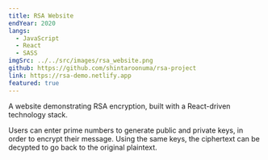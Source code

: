 ```yaml
---
title: RSA Website
endYear: 2020
langs:
  - JavaScript
  - React
  - SASS
imgSrc: ../../src/images/rsa_website.png
github: https://github.com/shintaroonuma/rsa-project
link: https://rsa-demo.netlify.app
featured: true
---
```


A website demonstrating RSA encryption, built with a React-driven technology
stack.

Users can enter prime numbers to generate public and private keys, in order to
encrypt their message. Using the same keys, the ciphertext can be decypted to go
back to the original plaintext.
